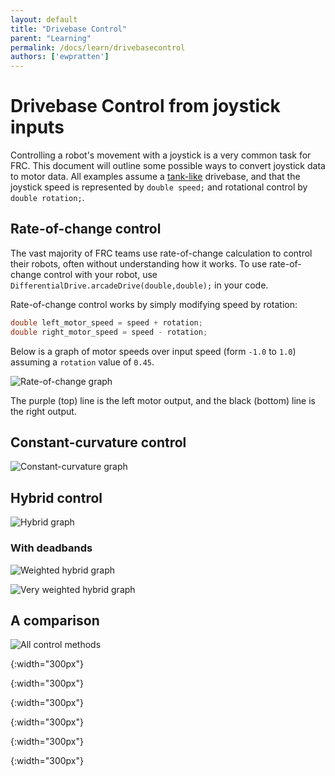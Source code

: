 ```yaml
---
layout: default
title: "Drivebase Control"
parent: "Learning"
permalink: /docs/learn/drivebasecontrol
authors: ['ewpratten']
---
```


# Drivebase Control from joystick inputs
Controlling a robot's movement with a joystick is a very common task for FRC. This document will outline some possible ways to convert joystick data to motor data. All examples assume a [tank-like](http://www.simbotics.org/resources/mobility/comparing-tank-drivetrains) drivebase, and that the joystick speed is represented by `double speed;` and rotational control by `double rotation;`.

## Rate-of-change control
The vast majority of FRC teams use rate-of-change calculation to control their robots, often without understanding how it works. To use rate-of-change control with your robot, use `DifferentialDrive.arcadeDrive(double,double);` in your code.

Rate-of-change control works by simply modifying speed by rotation:
```java
double left_motor_speed = speed + rotation;
double right_motor_speed = speed - rotation;
```

Below is a graph of motor speeds over input speed (form `-1.0` to `1.0`) assuming a `rotation` value of `0.45`.

![Rate-of-change graph]

The purple (top) line is the left motor output, and the black (bottom) line is the right output. 

## Constant-curvature control
![Constant-curvature graph]

## Hybrid control
![Hybrid graph]

### With deadbands

![Weighted hybrid graph]

![Very weighted hybrid graph]

## A comparison
![All control methods]


<!-- Images -->
[All control methods]: /webdocs/assets/img/all-control.png
{:width="300px"}

[Hybrid graph]: /webdocs/assets/img/hybrid-control.png
{:width="300px"}

[Constant-curvature graph]: /webdocs/assets/img/const-control.png
{:width="300px"}

[Rate-of-change graph]: /webdocs/assets/img/roc-control.png
{:width="300px"}

[Weighted hybrid graph]: /webdocs/assets/img/weighted-control.png
{:width="300px"}

[Very weighted hybrid graph]: /webdocs/assets/img/veryweighted-control.png
{:width="300px"}